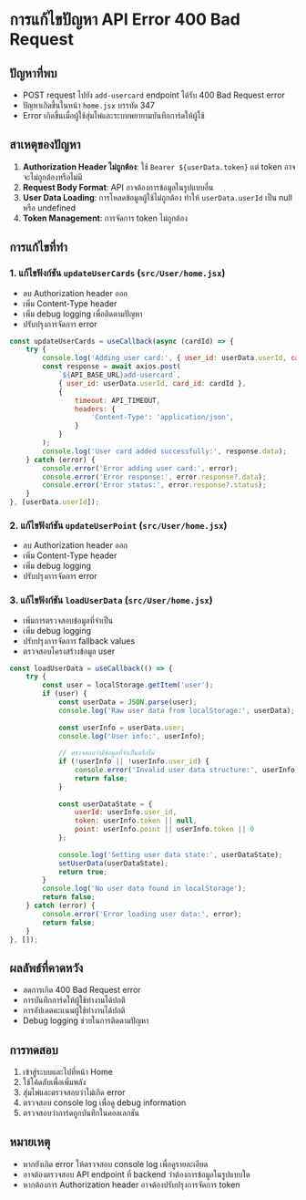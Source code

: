 # การแก้ไขปัญหา API Error 400 Bad Request

## ปัญหาที่พบ
- POST request ไปยัง `add-usercard` endpoint ได้รับ 400 Bad Request error
- ปัญหาเกิดขึ้นในหน้า `home.jsx` บรรทัด 347
- Error เกิดขึ้นเมื่อผู้ใช้สุ่มไพ่และระบบพยายามบันทึกการ์ดให้ผู้ใช้

## สาเหตุของปัญหา
1. **Authorization Header ไม่ถูกต้อง**: ใช้ `Bearer ${userData.token}` แต่ token อาจจะไม่ถูกต้องหรือไม่มี
2. **Request Body Format**: API อาจต้องการข้อมูลในรูปแบบอื่น
3. **User Data Loading**: การโหลดข้อมูลผู้ใช้ไม่ถูกต้อง ทำให้ `userData.userId` เป็น null หรือ undefined
4. **Token Management**: การจัดการ token ไม่ถูกต้อง

## การแก้ไขที่ทำ

### 1. แก้ไขฟังก์ชัน `updateUserCards` (`src/User/home.jsx`)
- ลบ Authorization header ออก
- เพิ่ม Content-Type header
- เพิ่ม debug logging เพื่อติดตามปัญหา
- ปรับปรุงการจัดการ error

```javascript
const updateUserCards = useCallback(async (cardId) => {
    try {
        console.log('Adding user card:', { user_id: userData.userId, card_id: cardId });
        const response = await axios.post(
            `${API_BASE_URL}add-usercard`,
            { user_id: userData.userId, card_id: cardId },
            {
                timeout: API_TIMEOUT,
                headers: {
                    'Content-Type': 'application/json',
                }
            }
        );
        console.log('User card added successfully:', response.data);
    } catch (error) {
        console.error('Error adding user card:', error);
        console.error('Error response:', error.response?.data);
        console.error('Error status:', error.response?.status);
    }
}, [userData.userId]);
```

### 2. แก้ไขฟังก์ชัน `updateUserPoint` (`src/User/home.jsx`)
- ลบ Authorization header ออก
- เพิ่ม Content-Type header
- เพิ่ม debug logging
- ปรับปรุงการจัดการ error

### 3. แก้ไขฟังก์ชัน `loadUserData` (`src/User/home.jsx`)
- เพิ่มการตรวจสอบข้อมูลที่จำเป็น
- เพิ่ม debug logging
- ปรับปรุงการจัดการ fallback values
- ตรวจสอบโครงสร้างข้อมูล user

```javascript
const loadUserData = useCallback(() => {
    try {
        const user = localStorage.getItem('user');
        if (user) {
            const userData = JSON.parse(user);
            console.log('Raw user data from localStorage:', userData);
            
            const userInfo = userData.user;
            console.log('User info:', userInfo);
            
            // ตรวจสอบว่ามีข้อมูลที่จำเป็นหรือไม่
            if (!userInfo || !userInfo.user_id) {
                console.error('Invalid user data structure:', userInfo);
                return false;
            }
            
            const userDataState = {
                userId: userInfo.user_id,
                token: userInfo.token || null,
                point: userInfo.point || userInfo.token || 0
            };
            
            console.log('Setting user data state:', userDataState);
            setUserData(userDataState);
            return true;
        }
        console.log('No user data found in localStorage');
        return false;
    } catch (error) {
        console.error('Error loading user data:', error);
        return false;
    }
}, []);
```

## ผลลัพธ์ที่คาดหวัง
- ลดการเกิด 400 Bad Request error
- การบันทึกการ์ดให้ผู้ใช้ทำงานได้ปกติ
- การอัปเดตคะแนนผู้ใช้ทำงานได้ปกติ
- Debug logging ช่วยในการติดตามปัญหา

## การทดสอบ
1. เข้าสู่ระบบและไปที่หน้า Home
2. ใช้โค้ดลับเพื่อเพิ่มพลัง
3. สุ่มไพ่และตรวจสอบว่าไม่เกิด error
4. ตรวจสอบ console log เพื่อดู debug information
5. ตรวจสอบว่าการ์ดถูกบันทึกในคอลเลกชัน

## หมายเหตุ
- หากยังเกิด error ให้ตรวจสอบ console log เพื่อดูรายละเอียด
- อาจต้องตรวจสอบ API endpoint ที่ backend ว่าต้องการข้อมูลในรูปแบบใด
- หากต้องการ Authorization header อาจต้องปรับปรุงการจัดการ token 